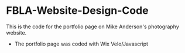 # FBLA-Website-Design-Code
This is the code for the portfolio page on Mike Anderson's photography website.
- The portfolio page was coded with Wix Velo/Javascript
